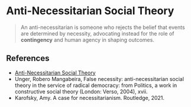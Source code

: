 # Anti-Necessitarian Social Theory

> An anti-necessitarian is someone who rejects the belief that events are determined by necessity, advocating instead for the role of **contingency** and human agency in shaping outcomes.

## References

- [Anti-Necessitarian Social Theory](https://en.wikipedia.org/wiki/False_necessity)
- Unger, Robero Mangabeira, False necessity: anti-necessitarian social theory in the service of radical democracy: from Politics, a work in constructive social theory (London: Verso, 2004), xvii.
- Karofsky, Amy. A case for necessitarianism. Routledge, 2021.